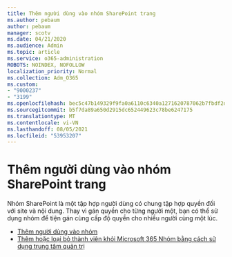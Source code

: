 ```yaml
---
title: Thêm người dùng vào nhóm SharePoint trang
ms.author: pebaum
author: pebaum
manager: scotv
ms.date: 04/21/2020
ms.audience: Admin
ms.topic: article
ms.service: o365-administration
ROBOTS: NOINDEX, NOFOLLOW
localization_priority: Normal
ms.collection: Adm_O365
ms.custom:
- "9000237"
- "3199"
ms.openlocfilehash: bec5c47b149329f9fa0a6110c6340a1271620787062b7fbdf2d8d4b96b97b202
ms.sourcegitcommit: b5f7da89a650d2915dc652449623c78be6247175
ms.translationtype: MT
ms.contentlocale: vi-VN
ms.lasthandoff: 08/05/2021
ms.locfileid: "53953207"
---
```

# <a name="add-users-to-a-sharepoint-group"></a>Thêm người dùng vào nhóm SharePoint trang

Nhóm SharePoint là một tập hợp người dùng có chung tập hợp quyền đối với site và nội dung. Thay vì gán quyền cho từng người một, bạn có thể sử dụng nhóm để tiện gán cùng cấp độ quyền cho nhiều người cùng một lúc.

- [Thêm người dùng vào nhóm](https://docs.microsoft.com/sharepoint/customize-sharepoint-site-permissions#add-users-to-a-group)
- [Thêm hoặc loại bỏ thành viên khỏi Microsoft 365 Nhóm bằng cách sử dụng trung tâm quản trị](https://docs.microsoft.com/microsoft-365/admin/create-groups/add-or-remove-members-from-groups)